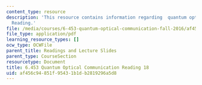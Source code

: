 ```yaml
---
content_type: resource
description: 'This resource contains information regarding  quantum optical communication:
  Reading.'
file: /media/courses/6-453-quantum-optical-communication-fall-2016/af456c94851f95431b1db2819296a5d8_MIT6_453F16_Lect18_Notes.pdf
file_type: application/pdf
learning_resource_types: []
ocw_type: OCWFile
parent_title: Readings and Lecture Slides
parent_type: CourseSection
resourcetype: Document
title: 6.453 Quantum Optical Communication Reading 18
uid: af456c94-851f-9543-1b1d-b2819296a5d8
---
```

